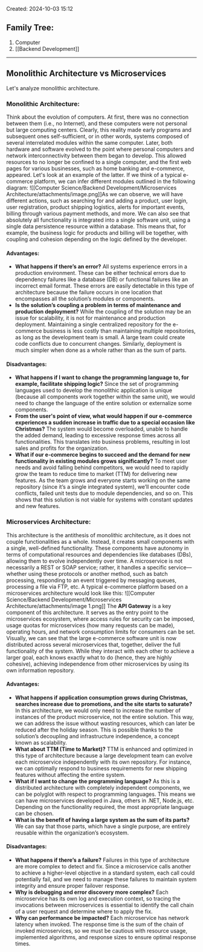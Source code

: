 Created: 2024-10-03 15:12
## Family Tree:
1. Computer
2. [[Backend Development]]
-- -
## Monolithic Architecture vs Microservices
Let's analyze monolithic architecture.
### Monolithic Architecture:
Think about the evolution of computers. At first, there was no connection between them (i.e., no Internet), and these computers were not personal but large computing centers. Clearly, this reality made early programs and subsequent ones self-sufficient, or in other words, systems composed of several interrelated modules within the same computer.
Later, both hardware and software evolved to the point where personal computers and network interconnectivity between them began to develop. This allowed resources to no longer be confined to a single computer, and the first web pages for various businesses, such as home banking and e-commerce, appeared. Let's look at an example of the latter.
If we think of a typical e-commerce platform, we can infer different modules outlined in the following diagram:
![[Computer Science/Backend Development/Microservices Architecture/attachments/image.png]]As we can observe, we will have different actions, such as searching for and adding a product, user login, user registration, product shipping logistics, alerts for important events, billing through various payment methods, and more.
We can also see that absolutely all functionality is integrated into a single software unit, using a single data persistence resource within a database. This means that, for example, the business logic for products and billing will be together, with coupling and cohesion depending on the logic defined by the developer.
#### Advantages:
- **What happens if there’s an error?** 
  All systems experience errors in a production environment. These can be either technical errors due to dependency failures like a database (DB) or functional failures like an incorrect email format. These errors are easily detectable in this type of architecture because the failure occurs in one location that encompasses all the solution’s modules or components.
- **Is the solution’s coupling a problem in terms of maintenance and production deployment?**
  While the coupling of the solution may be an issue for scalability, it is not for maintenance and production deployment. Maintaining a single centralized repository for the e-commerce business is less costly than maintaining multiple repositories, as long as the development team is small. A large team could create code conflicts due to concurrent changes. Similarly, deployment is much simpler when done as a whole rather than as the sum of parts.
#### Disadvantages:
- **What happens if I want to change the programming language to, for example, facilitate shipping logic?**
  Since the set of programming languages used to develop the monolithic application is unique (because all components work together within the same unit), we would need to change the language of the entire solution or externalize some components.
- **From the user's point of view, what would happen if our e-commerce experiences a sudden increase in traffic due to a special occasion like Christmas?**
  The system would become overloaded, unable to handle the added demand, leading to excessive response times across all functionalities. This translates into business problems, resulting in lost sales and profits for the organization.
- **What if our e-commerce begins to succeed and the demand for new functionality in existing modules grows significantly?**
  To meet user needs and avoid falling behind competitors, we would need to rapidly grow the team to reduce time to market (TTM) for delivering new features. As the team grows and everyone starts working on the same repository (since it’s a single integrated system), we’ll encounter code conflicts, failed unit tests due to module dependencies, and so on. This shows that this solution is not viable for systems with constant updates and new features.
### Microservices Architecture:
This architecture is the antithesis of monolithic architecture, as it does not couple functionalities as a whole. Instead, it creates small components with a single, well-defined functionality. These components have autonomy in terms of computational resources and dependencies like databases (DBs), allowing them to evolve independently over time.
A microservice is not necessarily a REST or SOAP service; rather, it handles a specific service—whether using these protocols or another method, such as batch processing, responding to an event triggered by messaging queues, processing a file via FTP, etc.
A typical e-commerce platform based on a microservices architecture would look like this:
![[Computer Science/Backend Development/Microservices Architecture/attachments/image 1.png]]
The **API Gateway** is a key component of this architecture. It serves as the entry point to the microservices ecosystem, where access rules for security can be imposed, usage quotas for microservices (how many requests can be made), operating hours, and network consumption limits for consumers can be set.
Visually, we can see that the large e-commerce software unit is now distributed across several microservices that, together, deliver the full functionality of the system. While they interact with each other to achieve a larger goal, each knows exactly what to do (hence, they are highly cohesive), achieving independence from other microservices by using its own information repository.
#### Advantages:
- **What happens if application consumption grows during Christmas, searches increase due to promotions, and the site starts to saturate?**
  In this architecture, we would only need to increase the number of instances of the product microservice, not the entire solution. This way, we can address the issue without wasting resources, which can later be reduced after the holiday season. This is possible thanks to the solution’s decoupling and infrastructure independence, a concept known as scalability.
- **What about TTM (Time to Market)?**
  TTM is enhanced and optimized in this type of architecture because a large development team can evolve each microservice independently with its own repository. For instance, we can optimally respond to business requirements for new shipping features without affecting the entire system.
- **What if I want to change the programming language?**
  As this is a distributed architecture with completely independent components, we can be polyglot with respect to programming languages. This means we can have microservices developed in Java, others in .NET, Node.js, etc. Depending on the functionality required, the most appropriate language can be chosen.
- **What is the benefit of having a large system as the sum of its parts?**
  We can say that those parts, which have a single purpose, are entirely reusable within the organization’s ecosystem.
#### Disadvantages:
- **What happens if there’s a failure?**
  Failures in this type of architecture are more complex to detect and fix. Since a microservice calls another to achieve a higher-level objective in a standard system, each call could potentially fail, and we need to manage these failures to maintain system integrity and ensure proper failover response.
- **Why is debugging and error discovery more complex?**
  Each microservice has its own log and execution context, so tracing the invocations between microservices is essential to identify the call chain of a user request and determine where to apply the fix.
- **Why can performance be impacted?**
  Each microservice has network latency when invoked. The response time is the sum of the chain of invoked microservices, so we must be cautious with resource usage, implemented algorithms, and response sizes to ensure optimal response times.
